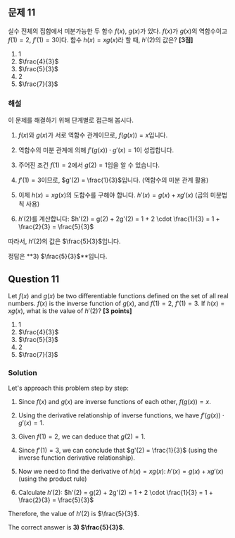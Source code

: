 

## 문제 11
실수 전체의 집합에서 미분가능한 두 함수 $f(x)$, $g(x)$가 있다. $f(x)$가 $g(x)$의 역함수이고 $f(1)=2$, $f'(1)=3$이다. 함수 $h(x)=xg(x)$라 할 때, $h'(2)$의 값은? **[3점]**

1) 1
2) $\frac{4}{3}$
3) $\frac{5}{3}$
4) 2
5) $\frac{7}{3}$

### 해설
이 문제를 해결하기 위해 단계별로 접근해 봅시다.

1. $f(x)$와 $g(x)$가 서로 역함수 관계이므로, $f(g(x)) = x$입니다.

2. 역함수의 미분 관계에 의해 $f'(g(x)) \cdot g'(x) = 1$이 성립합니다.

3. 주어진 조건 $f(1) = 2$에서 $g(2) = 1$임을 알 수 있습니다.

4. $f'(1) = 3$이므로, $g'(2) = \frac{1}{3}$입니다. (역함수의 미분 관계 활용)

5. 이제 $h(x) = xg(x)$의 도함수를 구해야 합니다.
   $h'(x) = g(x) + xg'(x)$ (곱의 미분법칙 사용)

6. $h'(2)$를 계산합니다:
   $h'(2) = g(2) + 2g'(2) = 1 + 2 \cdot \frac{1}{3} = 1 + \frac{2}{3} = \frac{5}{3}$

따라서, $h'(2)$의 값은 $\frac{5}{3}$입니다.

정답은 **3) $\frac{5}{3}$**입니다.

## Question 11
Let $f(x)$ and $g(x)$ be two differentiable functions defined on the set of all real numbers. $f(x)$ is the inverse function of $g(x)$, and $f(1)=2$, $f'(1)=3$. If $h(x)=xg(x)$, what is the value of $h'(2)$? **[3 points]**

1) 1
2) $\frac{4}{3}$
3) $\frac{5}{3}$
4) 2
5) $\frac{7}{3}$

### Solution
Let's approach this problem step by step:

1. Since $f(x)$ and $g(x)$ are inverse functions of each other, $f(g(x)) = x$.

2. Using the derivative relationship of inverse functions, we have $f'(g(x)) \cdot g'(x) = 1$.

3. Given $f(1) = 2$, we can deduce that $g(2) = 1$.

4. Since $f'(1) = 3$, we can conclude that $g'(2) = \frac{1}{3}$ (using the inverse function derivative relationship).

5. Now we need to find the derivative of $h(x) = xg(x)$:
   $h'(x) = g(x) + xg'(x)$ (using the product rule)

6. Calculate $h'(2)$:
   $h'(2) = g(2) + 2g'(2) = 1 + 2 \cdot \frac{1}{3} = 1 + \frac{2}{3} = \frac{5}{3}$

Therefore, the value of $h'(2)$ is $\frac{5}{3}$.

The correct answer is **3) $\frac{5}{3}$**.
